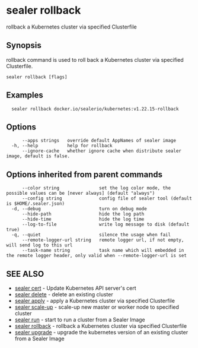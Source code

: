 # sealer rollback

rollback a Kubernetes cluster via specified Clusterfile

## Synopsis

rollback command is used to roll back a Kubernetes cluster via specified Clusterfile.

```
sealer rollback [flags]
```

## Examples

```
  sealer rollback docker.io/sealerio/kubernetes:v1.22.15-rollback
```

## Options

```
      --apps strings   override default AppNames of sealer image
  -h, --help           help for rollback
      --ignore-cache   whether ignore cache when distribute sealer image, default is false.
```

## Options inherited from parent commands

```
      --color string               set the log color mode, the possible values can be [never always] (default "always")
      --config string              config file of sealer tool (default is $HOME/.sealer.json)
  -d, --debug                      turn on debug mode
      --hide-path                  hide the log path
      --hide-time                  hide the log time
      --log-to-file                write log message to disk (default true)
  -q, --quiet                      silence the usage when fail
      --remote-logger-url string   remote logger url, if not empty, will send log to this url
      --task-name string           task name which will embedded in the remote logger header, only valid when --remote-logger-url is set
```

## SEE ALSO

* [sealer cert](sealer_cert.md)     - Update Kubernetes API server's cert
* [sealer delete](sealer_delete.md)     - delete an existing cluster
* [sealer apply](sealer_apply.md)     - apply a Kubernetes cluster via specified Clusterfile
* [sealer scale-up](sealer_scale-up.md)     - scale-up new master or worker node to specified cluster
* [sealer run](sealer_run.md)     - start to run a cluster from a Sealer Image
* [sealer rollback](sealer_rollback.md)     - rollback a Kubernetes cluster via specified Clusterfile
* [sealer upgrade](sealer_upgrade.md)     - upgrade the kubernetes version of an existing cluster from a Sealer Image